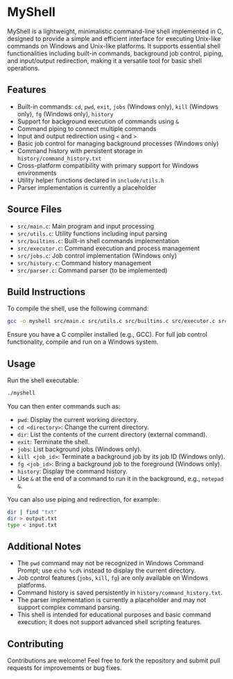 # MyShell

MyShell is a lightweight, minimalistic command-line shell implemented in C, designed to provide a simple and efficient interface for executing Unix-like commands on Windows and Unix-like platforms. It supports essential shell functionalities including built-in commands, background job control, piping, and input/output redirection, making it a versatile tool for basic shell operations.

## Features

- Built-in commands: `cd`, `pwd`, `exit`, `jobs` (Windows only), `kill` (Windows only), `fg` (Windows only), `history`
- Support for background execution of commands using `&`
- Command piping to connect multiple commands
- Input and output redirection using `<` and `>`
- Basic job control for managing background processes (Windows only)
- Command history with persistent storage in `history/command_history.txt`
- Cross-platform compatibility with primary support for Windows environments
- Utility helper functions declared in `include/utils.h`
- Parser implementation is currently a placeholder

## Source Files

- `src/main.c`: Main program and input processing
- `src/utils.c`: Utility functions including input parsing
- `src/builtins.c`: Built-in shell commands implementation
- `src/executor.c`: Command execution and process management
- `src/jobs.c`: Job control implementation (Windows only)
- `src/history.c`: Command history management
- `src/parser.c`: Command parser (to be implemented)

## Build Instructions

To compile the shell, use the following command:

```bash
gcc -o myshell src/main.c src/utils.c src/builtins.c src/executor.c src/jobs.c src/history.c
```

Ensure you have a C compiler installed (e.g., GCC). For full job control functionality, compile and run on a Windows system.

## Usage

Run the shell executable:

```bash
./myshell
```

You can then enter commands such as:

- `pwd`: Display the current working directory.
- `cd <directory>`: Change the current directory.
- `dir`: List the contents of the current directory (external command).
- `exit`: Terminate the shell.
- `jobs`: List background jobs (Windows only).
- `kill <job_id>`: Terminate a background job by its job ID (Windows only).
- `fg <job_id>`: Bring a background job to the foreground (Windows only).
- `history`: Display the command history.
- Use `&` at the end of a command to run it in the background, e.g., `notepad &`.

You can also use piping and redirection, for example:

```bash
dir | find "txt"
dir > output.txt
type < input.txt
```

## Additional Notes

- The `pwd` command may not be recognized in Windows Command Prompt; use `echo %cd%` instead to display the current directory.
- Job control features (`jobs`, `kill`, `fg`) are only available on Windows platforms.
- Command history is saved persistently in `history/command_history.txt`.
- The parser implementation is currently a placeholder and may not support complex command parsing.
- This shell is intended for educational purposes and basic command execution; it does not support advanced shell scripting features.

## Contributing

Contributions are welcome! Feel free to fork the repository and submit pull requests for improvements or bug fixes.
